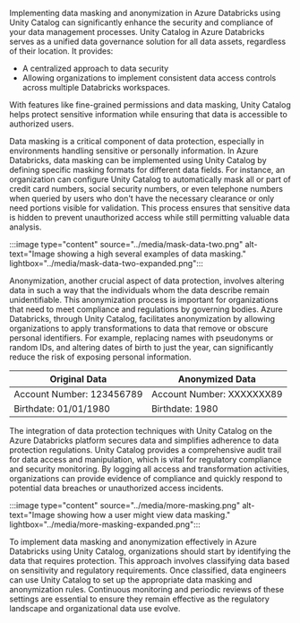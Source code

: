 Implementing data masking and anonymization in Azure Databricks using Unity Catalog can significantly enhance the security and compliance of your data management processes. Unity Catalog in Azure Databricks serves as a unified data governance solution for all data assets, regardless of their location. It provides:

- A centralized approach to data security
- Allowing organizations to implement consistent data access controls across multiple Databricks workspaces. 
 
With features like fine-grained permissions and data masking, Unity Catalog helps protect sensitive information while ensuring that data is accessible to authorized users.

Data masking is a critical component of data protection, especially in environments handling sensitive or personally information. In Azure Databricks, data masking can be implemented using Unity Catalog by defining specific masking formats for different data fields. For instance, an organization can configure Unity Catalog to automatically mask all or part of credit card numbers, social security numbers, or even telephone numbers when queried by users who don't have the necessary clearance or only need portions visible for validation. This process ensures that sensitive data is hidden to prevent unauthorized access while still permitting valuable data analysis.

:::image type="content" source="../media/mask-data-two.png" alt-text="Image showing a high several examples of data masking." lightbox="../media/mask-data-two-expanded.png":::

Anonymization, another crucial aspect of data protection, involves altering data in such a way that the individuals whom the data describe remain unidentifiable. This anonymization process is important for organizations that need to meet compliance and regulations by governing bodies. Azure Databricks, through Unity Catalog, facilitates anonymization by allowing organizations to apply transformations to data that remove or obscure personal identifiers. For example, replacing names with pseudonyms or random IDs, and altering dates of birth to just the year, can significantly reduce the risk of exposing personal information.

| Original Data        | Anonymized Data |
|----------------------|-----------------|
| Account Number: 123456789 | Account Number: XXXXXXX89 |
| Birthdate: 01/01/1980     | Birthdate: 1980     |

The integration of data protection techniques with Unity Catalog on the Azure Databricks platform secures data and simplifies adherence to data protection regulations. Unity Catalog provides a comprehensive audit trail for data access and manipulation, which is vital for regulatory compliance and security monitoring. By logging all access and transformation activities, organizations can provide evidence of compliance and quickly respond to potential data breaches or unauthorized access incidents.

:::image type="content" source="../media/more-masking.png" alt-text="Image showing how a user might view data masking." lightbox="../media/more-masking-expanded.png":::

To implement data masking and anonymization effectively in Azure Databricks using Unity Catalog, organizations should start by identifying the data that requires protection. This approach involves classifying data based on sensitivity and regulatory requirements. Once classified, data engineers can use Unity Catalog to set up the appropriate data masking and anonymization rules. Continuous monitoring and periodic reviews of these settings are essential to ensure they remain effective as the regulatory landscape and organizational data use evolve.